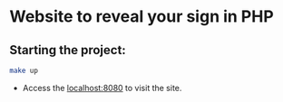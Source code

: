 # Website to reveal your sign in PHP

## Starting the project:
```bash
make up
```
- Access the [localhost:8080](localhost:8080) to visit the site.
